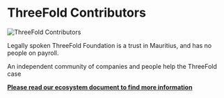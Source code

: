 # ThreeFold Contributors 

![ThreeFold Contributors](https://images.unsplash.com/photo-1524164313128-de36f6a66a87?ixlib=rb-0.3.5&ixid=eyJhcHBfaWQiOjEyMDd9&s=936deacd614975bd6b927334871abfaf&auto=format&fit=crop&w=1350&q=80)

Legally spoken ThreeFold Foundation is a trust in Mauritius, and has no people on payroll.

An independent community of companies and people help the ThreeFold case

**[Please read our ecosystem document to find more information](https://docs.google.com/document/d/1TiuVr9xhoAiAqZD0GTMvxphS8oY2CkjM3V2iWIS-p1M/edit)**
